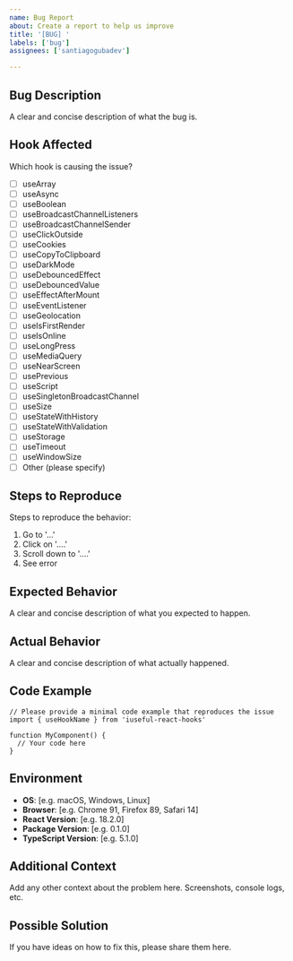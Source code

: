 ```yaml
---
name: Bug Report
about: Create a report to help us improve
title: '[BUG] '
labels: ['bug']
assignees: ['santiagogubadev']

---
```


## Bug Description
A clear and concise description of what the bug is.

## Hook Affected
Which hook is causing the issue?
- [ ] useArray
- [ ] useAsync
- [ ] useBoolean
- [ ] useBroadcastChannelListeners
- [ ] useBroadcastChannelSender
- [ ] useClickOutside
- [ ] useCookies
- [ ] useCopyToClipboard
- [ ] useDarkMode
- [ ] useDebouncedEffect
- [ ] useDebouncedValue
- [ ] useEffectAfterMount
- [ ] useEventListener
- [ ] useGeolocation
- [ ] useIsFirstRender
- [ ] useIsOnline
- [ ] useLongPress
- [ ] useMediaQuery
- [ ] useNearScreen
- [ ] usePrevious
- [ ] useScript
- [ ] useSingletonBroadcastChannel
- [ ] useSize
- [ ] useStateWithHistory
- [ ] useStateWithValidation
- [ ] useStorage
- [ ] useTimeout
- [ ] useWindowSize
- [ ] Other (please specify)

## Steps to Reproduce
Steps to reproduce the behavior:
1. Go to '...'
2. Click on '....'
3. Scroll down to '....'
4. See error

## Expected Behavior
A clear and concise description of what you expected to happen.

## Actual Behavior
A clear and concise description of what actually happened.

## Code Example
```tsx
// Please provide a minimal code example that reproduces the issue
import { useHookName } from 'iuseful-react-hooks'

function MyComponent() {
  // Your code here
}
```

## Environment
- **OS**: [e.g. macOS, Windows, Linux]
- **Browser**: [e.g. Chrome 91, Firefox 89, Safari 14]
- **React Version**: [e.g. 18.2.0]
- **Package Version**: [e.g. 0.1.0]
- **TypeScript Version**: [e.g. 5.1.0]

## Additional Context
Add any other context about the problem here. Screenshots, console logs, etc.

## Possible Solution
If you have ideas on how to fix this, please share them here.
